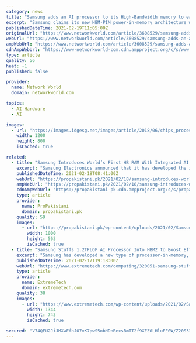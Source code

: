 ```yaml
---
category: news
title: "Samsung adds an AI processor to its High-Bandwidth memory to ease bottlenecks"
excerpt: "Samsung claims its new HBM-PIM power-in-memory architecture will more than double system performance and reduce energy consumption by over 70%."
publishedDateTime: 2021-02-19T11:05:00Z
originalUrl: "https://www.networkworld.com/article/3608529/samsung-adds-an-ai-processor-to-its-high-bandwidth-memory-to-ease-bottlenecks.html"
webUrl: "https://www.networkworld.com/article/3608529/samsung-adds-an-ai-processor-to-its-high-bandwidth-memory-to-ease-bottlenecks.html"
ampWebUrl: "https://www.networkworld.com/article/3608529/samsung-adds-an-ai-processor-to-its-high-bandwidth-memory-to-ease-bottlenecks.amp.html"
cdnAmpWebUrl: "https://www-networkworld-com.cdn.ampproject.org/c/s/www.networkworld.com/article/3608529/samsung-adds-an-ai-processor-to-its-high-bandwidth-memory-to-ease-bottlenecks.amp.html"
type: article
quality: 56
heat: -1
published: false

provider:
  name: Network World
  domain: networkworld.com

topics:
  - AI Hardware
  - AI

images:
  - url: "https://images.idgesg.net/images/article/2018/06/chips_processors_memory_cards_by_fancycrave_cc0_via_unsplash_1200x800-100760955-large.jpg"
    width: 1200
    height: 800
    isCached: true

related:
  - title: "Samsung Introduces World’s First HB RAM With Integrated AI Processing"
    excerpt: "Samsung Electronics announced that it has developed the industry’s first High Bandwidth Memory (HBM) integrated with artificial intelligence (AI)"
    publishedDateTime: 2021-02-18T08:41:00Z
    webUrl: "https://propakistani.pk/2021/02/18/samsung-introduces-worlds-first-hbm-ram-with-integrated-ai-processing/"
    ampWebUrl: "https://propakistani.pk/2021/02/18/samsung-introduces-worlds-first-hbm-ram-with-integrated-ai-processing/amp/"
    cdnAmpWebUrl: "https://propakistani-pk.cdn.ampproject.org/c/s/propakistani.pk/2021/02/18/samsung-introduces-worlds-first-hbm-ram-with-integrated-ai-processing/amp/"
    type: article
    provider:
      name: ProPakistani
      domain: propakistani.pk
    quality: 59
    images:
      - url: "https://propakistani.pk/wp-content/uploads/2021/02/Samsung-1.jpg"
        width: 1000
        height: 563
        isCached: true
  - title: "Samsung Stuffs 1.2TFLOP AI Processor Into HBM2 to Boost Efficiency, Speed"
    excerpt: "Samsung has developed a new type of processor-in-memory, built around HBM2. It's a new achievement for AI offloading and could boost performance by up to 2x while cutting power consumption 71 percent."
    publishedDateTime: 2021-02-17T19:18:00Z
    webUrl: "https://www.extremetech.com/computing/320051-samsung-stuffs-1-2tflop-ai-processor-into-hbm2-to-boost-efficiency-speed"
    type: article
    provider:
      name: ExtremeTech
      domain: extremetech.com
    quality: 38
    images:
      - url: "https://www.extremetech.com/wp-content/uploads/2021/02/Samsung-HBM-PIM-Feature.jpg"
        width: 1344
        height: 743
        isCached: true

secured: "V74QEU2JiJMXwFfhJO7xK7pwS5obNDnRexsBmTT2f9XEZ0LHluFE0W/Z20S33neAvcdzukRUgpnI0CW3m2G7t09vv5jRHuUNyyy3HqQENBPd1KHGj+YFlckpzXDQLOo/cNlIBbkPIdXnqqRwco7Z1rQf7GexQqxiivfDYETki5rE1K26XfGAchr52Yi/4KR1pj5nNUhTLSn9PAiwR/NVDXdAf7qaZBYCJkmOYMdExQKsnvXcsWfEjYv8yasTlR3SgoFpBS+9wz7stPWYokkA4TJD6a0v0B0GAzXV5cFacNKhwe06NmVKbiZb6M3zbkxlXjdb38nT/0V2c+HiDwDVljr3zIGy/IFXT2ux/7QFt7o=;+HGKjwMARVZ+MPzArAFkwA=="
---
```


